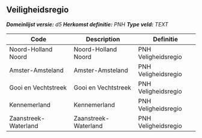 ﻿## Veiligheidsregio

*__Domeinlijst versie:__ d5*
*__Herkomst definitie:__ PNH*
*__Type veld:__ TEXT*

|__Code__ |__Description__ |__Definitie__	|
|	---	|	---	|   ---	| 
| Noord-Holland Noord | Noord-Holland Noord | PNH Veligheidsregio |
| Amster-Amsteland | Amster-Amsteland | PNH Veligheidsregio |
| Gooi en Vechtstreek | Gooi en Vechtstreek | PNH Veligheidsregio |
| Kennemerland | Kennemerland | PNH Veligheidsregio |
| Zaanstreek-Waterland | Zaanstreek-Waterland | PNH Veligheidsregio |
